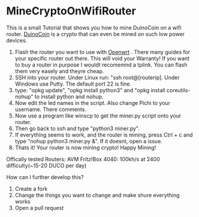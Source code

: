 # MineCryptoOnWifiRouter
 
 
 This is a small Tutorial that shows you how to mine DuinoCoin on a wifi router.  <a href="https://duinocoin.com">DuinoCoin</a> is a crypto that can even be mined on such low power devices.

1. Flash the router you want to use with  <a href="https://openwrt.org">Openwrt</a> . There many guides for your specific router out there. This will void your Warranty!
 If you want to buy a router in purpose I wouldt recomemnd a tplink. You can flash them very easely and theyre cheap.
2. SSH into your router. Under Linux run: "ssh root@[routerip]. Under Windows use Putty. The default port 22 is fine.
3. type: "opkg update", "opkg install python3" and "opkg install coreutils-nohup" to install python and nohup.
4. Now edit the led names in the script. Also change Pichi to your username. There comments.
5. Now use a program like winscp to get the miner.py script onto your router.
6. Then go back to ssh and type "python3 miner.py".
7. If everything seems to work, and the router is mining, press Ctrl + c and type "nohup python3 miner.py &". If it doesnt, open a issue.
8. Thats it! Your router is now mining crypto! Happy Mining!

Offically tested Routers:
AVM Fritz!Box 4040: 100kh/s at 2400 difficulty(~15-20 DUCO per day)

How can I further develop this?
1. Create a fork
2. Change the things you want to change and make shure everything works
3. Open a pull request
